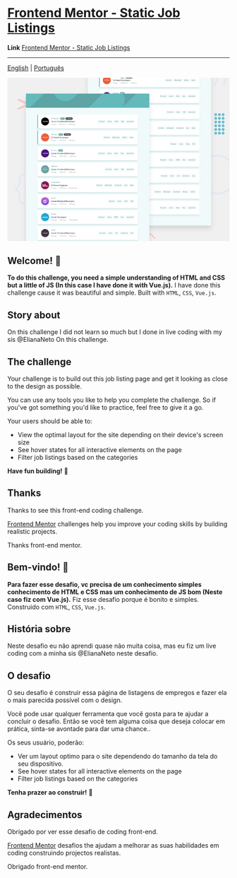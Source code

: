 # [Frontend Mentor -  Static Job Listings](https://eufraniodiogo.github.io/static-job-listings)


**Link** [Frontend Mentor -  Static Job Listings](https://eufraniodiogo.github.io/static-job-listings)

---

[English](#english) | [Português](#portugues)

![Design preview for the  Static Job Listings coding challenge](./design/desktop-preview.jpg)

<h2 id="english">Welcome! 👋</h2>

**To do this challenge, you need a simple understanding of HTML and CSS but a little of JS (In this case I have done it with Vue.js).**
I have done this challenge cause it was beautiful and simple. Built with `HTML`, `CSS`, `Vue.js`.

## Story about

On this challenge I did not learn so much but I done in live coding with my sis @ElianaNeto On this challenge.

## The challenge

Your challenge is to build out this job listing page and get it looking as close to the design as possible.

You can use any tools you like to help you complete the challenge. So if you've got something you'd like to practice, feel free to give it a go.

Your users should be able to:

- View the optimal layout for the site depending on their device's screen size
- See hover states for all interactive elements on the page
- Filter job listings based on the categories

**Have fun building!** 🚀

## Thanks

Thanks to see this front-end coding challenge.

[Frontend Mentor](https://www.frontendmentor.io) challenges help you improve your coding skills by building realistic projects.

Thanks front-end mentor.


<h2 id="portugues">Bem-vindo! 👋</h2>


**Para fazer esse desafio, vc precisa de um conhecimento simples conhecimento de HTML e CSS mas um conhecimento de JS bom (Neste caso fiz com Vue.js).**
Fiz esse desafio porque é bonito e simples. Construido com `HTML`, `CSS`, `Vue.js`.

## História sobre

Neste desafio eu não aprendi quase não muita coisa, mas eu fiz um live coding com a minha sis @ElianaNeto neste desafio.

## O desafio

O seu desafio é construir essa página de listagens de empregos e fazer ela o mais parecida possível com o design.

Você pode usar qualquer ferramenta que você gosta para te ajudar a concluir o desafio. Então se você tem alguma coisa que deseja colocar em prática, sinta-se avontade para dar uma chance..

Os seus usuário, poderão:

- Ver um layout optimo para o site dependendo do tamanho da tela do seu dispositivo.
- See hover states for all interactive elements on the page
- Filter job listings based on the categories

**Tenha prazer ao construir!** 🚀

## Agradecimentos

Obrigado por ver esse desafio de coding front-end.

[Frontend Mentor](https://www.frontendmentor.io) desafios the ajudam a melhorar as suas habilidades em coding construindo projectos realistas.

Obrigado front-end mentor.